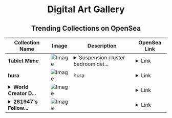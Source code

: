 <div align="center">

# Digital Art Gallery

## Trending Collections on OpenSea

| Collection Name                       | Image                                                                                     | Description                       | OpenSea Link                                                                                          |
|---------------------------------------|-------------------------------------------------------------------------------------------|-----------------------------------|--------------------------------------------------------------------------------------------------------|
| **Tablet Mime** | ![Image](https://i.seadn.io/s/raw/files/2e4a1fc00b45b65c7b47021b9bfddfe7.jpg?w=500&auto=format?w=200&auto=format) | <details><summary>Suspension cluster bedroom det...</summary>Suspension cluster bedroom detroit needle primary makes ssl difficult</details> | <details><summary>Link</summary>[Tablet Mime](https://opensea.io/collection/tablet-mime)</details> |
| **hura** | ![Image](https://i.seadn.io/s/raw/files/b2bf311f952fddeaecf6227ad28b4d61.jpg?w=500&auto=format?w=200&auto=format) | hura | <details><summary>Link</summary>[hura](https://opensea.io/collection/hura-2)</details> |
| **<details><summary>World Creator D...</summary>World Creator Dz</details>** | ![Image](https://i.seadn.io/s/raw/files/3bca8720e5f940bf9751e85a639fc037.png?w=500&auto=format?w=200&auto=format) |  | <details><summary>Link</summary>[World Creator Dz](https://opensea.io/collection/world-creator-dz)</details> |
| **<details><summary>261947's Follow...</summary>261947's Follower</details>** | ![Image](https://i.seadn.io/s/raw/files/19f9f090920392cc3650cbdf4361755b.png?w=500&auto=format?w=200&auto=format) |  | <details><summary>Link</summary>[261947's Follower](https://opensea.io/collection/261947-s-follower)</details> |

</div>